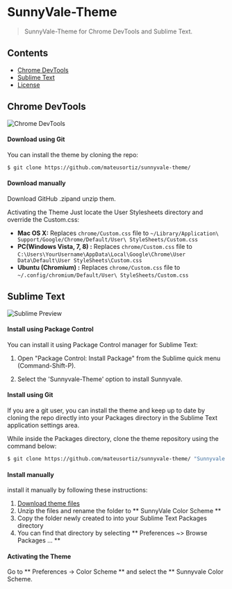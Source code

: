 # SunnyVale-Theme


> SunnyVale-Theme for Chrome DevTools and Sublime Text.

## Contents

* [Chrome DevTools](#chrome-devtools)
* [Sublime Text](#sublime-text)
* [License](LICENSE)

## Chrome DevTools

![Chrome DevTools](http://imageshack.com/a/img855/4125/rd4f.png)

#### Download using Git
You can install the theme by cloning the repo:
```sh
$ git clone https://github.com/mateusortiz/sunnyvale-theme/
```
#### Download manually
Download GitHub .zipand unzip them.

Activating the Theme
Just locate the User Stylesheets directory and override the Custom.css:

* **Mac OS X:** Replaces `chrome/Custom.css` file to `~/Library/Application\ Support/Google/Chrome/Default/User\ StyleSheets/Custom.css`
* **PC(Windows Vista, 7, 8) :** Replaces `chrome/Custom.css` file to `C:\Users\YourUsername\AppData\Local\Google\Chrome\User Data\Default\User StyleSheets\Custom.css`
* **Ubuntu (Chromium) :** Replaces `chrome/Custom.css` file to `~/.config/chromium/Default/User\ StyleSheets/Custom.css`


## Sublime Text

![Sublime Preview](http://imageshack.com/a/img823/5756/19sc.png)

#### Install using Package Control
You can install it using Package Control manager for Sublime Text:

1. Open "Package Control: Install Package" from the Sublime quick menu (Command-Shift-P).

2. Select the 'Sunnyvale-Theme' option to install Sunnyvale. 

#### Install using Git
If you are a git user, you can install the theme and keep up to date by cloning the repo directly into your Packages directory in the Sublime Text application settings area.

While inside the Packages directory, clone the theme repository using the command below:

```sh
$ git clone https://github.com/mateusortiz/sunnyvale-theme/ "Sunnyvale Color Scheme"
```

#### Install manually
install it manually by following these instructions:

1. [Download theme files](https://github.com/mateusortiz/sunnyvale-theme/archive/master.zip)
2. Unzip the files and rename the folder to ** SunnyVale Color Scheme **
3. Copy the folder newly created to into your Sublime Text Packages directory
4. You can find that directory by selecting ** Preferences ~> Browse Packages ... **

#### Activating the Theme
Go to ** Preferences -> Color Scheme ** and select the ** Sunnyvale Color Scheme.

